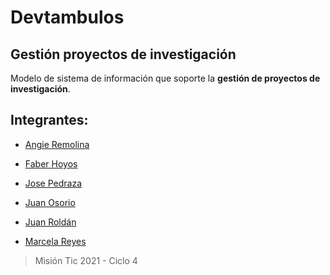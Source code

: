 # Devtambulos

## Gestión proyectos de investigación

Modelo de sistema de información que soporte la **gestión de proyectos de investigación**.

##  Integrantes:

- [Angie Remolina](https://github.com/AngieRemolina)

- [Faber Hoyos](https://github.com/faber28)

- [Jose Pedraza](https://github.com/joalpe13)

- [Juan Osorio](https://github.com/jfelipeo)

- [Juan Roldán](https://github.com/JuanPabloRP)

- [Marcela Reyes](https://github.com/mreyesq)



>Misión Tic 2021 - Ciclo 4 
